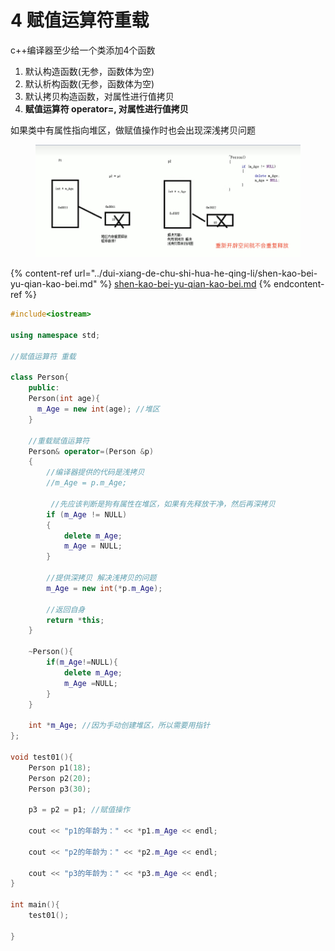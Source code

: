 # 4 赋值运算符重载

c++编译器至少给一个类添加4个函数

1. 默认构造函数(无参，函数体为空)
2. 默认析构函数(无参，函数体为空)
3. 默认拷贝构造函数，对属性进行值拷贝
4. **赋值运算符 operator=, 对属性进行值拷贝**

如果类中有属性指向堆区，做赋值操作时也会出现深浅拷贝问题

<figure><img src="../../../.gitbook/assets/image (1) (1) (1) (1) (1) (1).png" alt=""><figcaption></figcaption></figure>

{% content-ref url="../dui-xiang-de-chu-shi-hua-he-qing-li/shen-kao-bei-yu-qian-kao-bei.md" %}
[shen-kao-bei-yu-qian-kao-bei.md](../dui-xiang-de-chu-shi-hua-he-qing-li/shen-kao-bei-yu-qian-kao-bei.md)
{% endcontent-ref %}

```cpp
#include<iostream>

using namespace std;

//赋值运算符 重载

class Person{
    public:
    Person(int age){
      m_Age = new int(age); //堆区
    }

    //重载赋值运算符 
	Person& operator=(Person &p)
	{
        //编译器提供的代码是浅拷贝
		//m_Age = p.m_Age;

         //先应该判断是狗有属性在堆区，如果有先释放干净，然后再深拷贝
		if (m_Age != NULL)
		{
			delete m_Age;
			m_Age = NULL;
		}
	
		//提供深拷贝 解决浅拷贝的问题
		m_Age = new int(*p.m_Age);

		//返回自身
		return *this;
	}

    ~Person(){
        if(m_Age!=NULL){
            delete m_Age;
            m_Age =NULL;
        }
    }

    int *m_Age; //因为手动创建堆区，所以需要用指针
};

void test01(){
    Person p1(18);
    Person p2(20);
	Person p3(30);

	p3 = p2 = p1; //赋值操作

	cout << "p1的年龄为：" << *p1.m_Age << endl;

	cout << "p2的年龄为：" << *p2.m_Age << endl;

	cout << "p3的年龄为：" << *p3.m_Age << endl;
}

int main(){
    test01();

}
```
